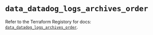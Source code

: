 # `data_datadog_logs_archives_order`

Refer to the Terraform Registory for docs: [`data_datadog_logs_archives_order`](https://www.terraform.io/docs/providers/datadog/d/logs_archives_order).
